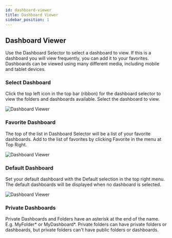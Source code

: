 ```yaml
---
id: dashboard-viewer
title: Dashboard Viewer
sidebar_position: 1
---
```



## Dashboard Viewer
Use the Dashboard Selector to select a dashboard to view.  If this is a dashboard you will view frequently, you can add it to your favorites.  Dashboards can be viewed using many different media, including mobile and tablet devices.

### Select Dashboard
Click the top left icon in the top bar (ribbon) for the dashboard selector to view the folders and dashboards available.  Select the dashboard to view.

![Dashboard Viewer ](/img/db-select-dashboard-icon.png)


### Favorite Dashboard
The top of the list in Dashboard Selector will be a list of your favorite dashboards.  Add to the list of favorites by clicking Favorite in the menu at Top Right.

![Dashboard Viewer ](/img/db-fav-dashboard-icon.png)


### Default Dashboard
Set your default dashboard with the Default selection in the top right menu.
The default dashboards will be displayed when no dashboard is selected.

![Dashboard Viewer ](/img/db-default-dashboard-icon.png)


### Private Dashboards
Private Dashboards and Folders have an asterisk at the end of the name.  E.g. MyFolder* or MyDashboard*.
Private folders can have private folders or dashboards, but private folders can't have public folders or dashboards.


